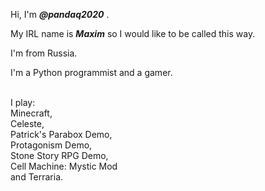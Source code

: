 <p>Hi, I'm <b><i>@pandaq2020</i></b> .</p>
<p>My IRL name is <b><i>Maxim</i></b> so I would like to be called this way.</p>
<p>I'm from Russia.</p>
<p>I'm a Python programmist and a gamer.</br></br></p>
<p>I play:</br>
Minecraft,</br>
Celeste,</br>
Patrick's Parabox Demo,</br>
Protagonism Demo,</br>
Stone Story RPG Demo,</br>
Cell Machine: Mystic Mod</br>
and Terraria.</p>
